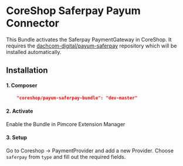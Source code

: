 # CoreShop Saferpay Payum Connector
This Bundle activates the Saferpay PaymentGateway in CoreShop.
It requires the [dachcom-digital/payum-saferpay](https://github.com/dachcom-digital/payum-saferpay) repository which will be installed automatically.

## Installation

#### 1. Composer

```json
    "coreshop/payum-saferpay-bundle": "dev-master"
```

#### 2. Activate
Enable the Bundle in Pimcore Extension Manager

#### 3. Setup
Go to Coreshop -> PaymentProvider and add a new Provider. Choose `saferpay` from `type` and fill out the required fields.


